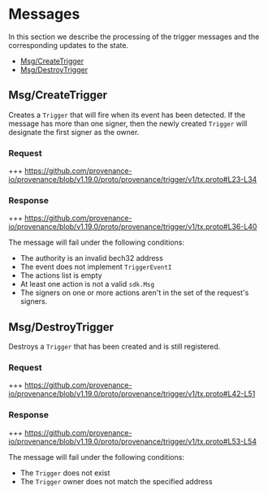 <!--
order: 3
-->

# Messages

In this section we describe the processing of the trigger messages and the corresponding updates to the state.

<!-- TOC 2 -->
  - [Msg/CreateTrigger](#msgcreatetrigger)
  - [Msg/DestroyTrigger](#msgdestroytrigger)


## Msg/CreateTrigger

Creates a `Trigger` that will fire when its event has been detected. If the message has more than one signer, then the newly created `Trigger` will designate the first signer as the owner.

### Request

+++ https://github.com/provenance-io/provenance/blob/v1.19.0/proto/provenance/trigger/v1/tx.proto#L23-L34

### Response

+++ https://github.com/provenance-io/provenance/blob/v1.19.0/proto/provenance/trigger/v1/tx.proto#L36-L40

The message will fail under the following conditions:
* The authority is an invalid bech32 address
* The event does not implement `TriggerEventI`
* The actions list is empty
* At least one action is not a valid `sdk.Msg`
* The signers on one or more actions aren't in the set of the request's signers.

## Msg/DestroyTrigger

Destroys a `Trigger` that has been created and is still registered.

### Request

+++ https://github.com/provenance-io/provenance/blob/v1.19.0/proto/provenance/trigger/v1/tx.proto#L42-L51

### Response

+++ https://github.com/provenance-io/provenance/blob/v1.19.0/proto/provenance/trigger/v1/tx.proto#L53-L54

The message will fail under the following conditions:
* The `Trigger` does not exist
* The `Trigger` owner does not match the specified address
